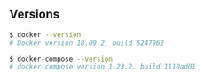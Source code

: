 

## Versions
```bash
$ docker --version
# Docker version 18.09.2, build 6247962

$ docker-compose --version
# docker-compose version 1.23.2, build 1110ad01
```
